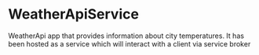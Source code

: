 # WeatherApiService
WeatherApi app that provides information about city temperatures. It has been hosted as a service which will interact with a client via service broker
